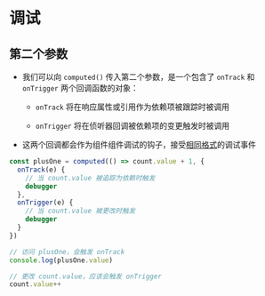 # 调试

## 第二个参数

- 我们可以向 `computed()` 传入第二个参数，是一个包含了 `onTrack` 和 `onTrigger` 两个回调函数的对象：

  - `onTrack` 将在响应属性或引用作为依赖项被跟踪时被调用

  - `onTrigger` 将在侦听器回调被依赖项的变更触发时被调用

- 这两个回调都会作为组件组件调试的钩子，接受[相同格式](https://staging-cn.vuejs.org/guide/extras/reactivity-in-depth.html#debugger-event "相同格式")的调试事件

```js
const plusOne = computed(() => count.value + 1, {
  onTrack(e) {
    // 当 count.value 被追踪为依赖时触发
    debugger
  },
  onTrigger(e) {
    // 当 count.value 被更改时触发
    debugger
  }
})

// 访问 plusOne，会触发 onTrack
console.log(plusOne.value)

// 更改 count.value，应该会触发 onTrigger
count.value++
```
